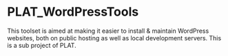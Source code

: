 # PLAT_WordPressTools
This toolset is aimed at making it easier to install &amp; maintain WordPress websites, both on public hosting as well as local development servers. This is a sub project of PLAT.
